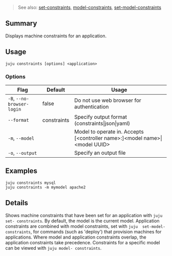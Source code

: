 > See also: [set-constraints](#set-constraints), [model-constraints](#model-constraints), [set-model-constraints](#set-model-constraints)

## Summary
Displays machine constraints for an application.

## Usage
```juju constraints [options] <application>```

### Options
| Flag | Default | Usage |
| --- | --- | --- |
| `-B`, `--no-browser-login` | false | Do not use web browser for authentication |
| `--format` | constraints | Specify output format (constraints&#x7c;json&#x7c;yaml) |
| `-m`, `--model` |  | Model to operate in. Accepts [&lt;controller name&gt;:]&lt;model name&gt;&#x7c;&lt;model UUID&gt; |
| `-o`, `--output` |  | Specify an output file |

## Examples

    juju constraints mysql
    juju constraints -m mymodel apache2


## Details

Shows machine constraints that have been set for an application with `juju set-
constraints`.
By default, the model is the current model.
Application constraints are combined with model constraints, set with `juju 
set-model-constraints`, for commands (such as 'deploy') that provision
machines for applications. Where model and application constraints overlap, the
application constraints take precedence.
Constraints for a specific model can be viewed with `juju model-
constraints`.


